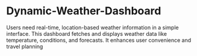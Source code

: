 # Dynamic-Weather-Dashboard
Users need real-time, location-based weather information in a simple interface. This dashboard fetches and displays weather data like temperature, conditions, and forecasts. It enhances user convenience and travel planning

